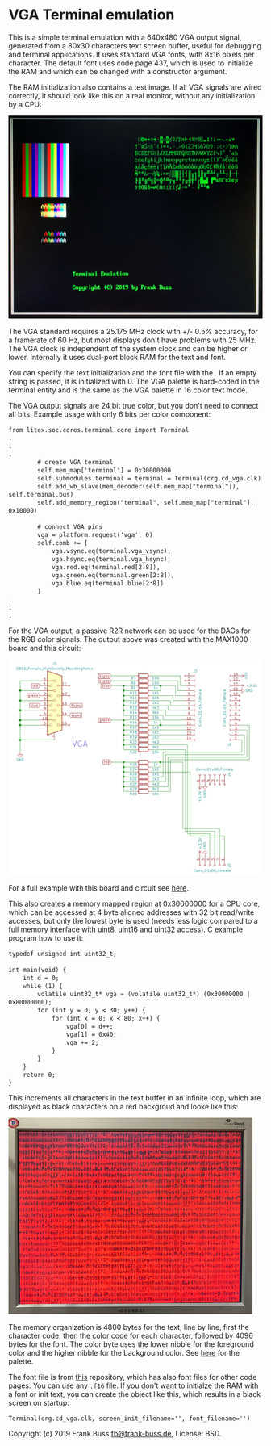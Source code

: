 # VGA Terminal emulation

This is a simple terminal emulation with a 640x480 VGA output signal, generated from a 80x30 characters text screen buffer, useful for debugging and terminal applications. It uses standard VGA fonts, with 8x16 pixels per character. The default font uses code page 437, which is used to initialize the RAM and which can be changed with a constructor argument.

The RAM initialization also contains a test image. If all VGA signals are wired correctly, it should look like this on a real monitor, without any initialization by a CPU:

![Screenshot with init file](screenshot.png "Screenshot")

The VGA standard requires a 25.175 MHz clock with +/- 0.5% accuracy, for a framerate of 60 Hz, but most displays don't have problems with 25 MHz. The VGA clock is independent of the system clock and can be higher or lower. Internally it uses dual-port block RAM for the text and font.

You can specify the text initialization and the font file with the . If an empty string is passed, it is initialized with 0. The VGA palette is hard-coded in the terminal entity and is the same as the VGA palette in 16 color text mode.

The VGA output signals are 24 bit true color, but you don't need to connect all bits. Example usage with only 6 bits per color component:

```
from litex.soc.cores.terminal.core import Terminal
.
.
.
		# create VGA terminal
        self.mem_map['terminal'] = 0x30000000
        self.submodules.terminal = terminal = Terminal(crg.cd_vga.clk)
        self.add_wb_slave(mem_decoder(self.mem_map["terminal"]), self.terminal.bus)
        self.add_memory_region("terminal", self.mem_map["terminal"], 0x10000)

        # connect VGA pins
        vga = platform.request('vga', 0)
        self.comb += [
            vga.vsync.eq(terminal.vga_vsync),
            vga.hsync.eq(terminal.vga_hsync),
            vga.red.eq(terminal.red[2:8]),
            vga.green.eq(terminal.green[2:8]),
            vga.blue.eq(terminal.blue[2:8])
        ]
.
.
.
```

For the VGA output, a passive R2R network can be used for the DACs for the RGB color signals. The output above was created with the MAX1000 board and this circuit:

![circuit diagram](circuit.png "circuit diagram")

For a full example with this board and circuit see [here](https://github.com/FrankBuss/NetHack/blob/NetHack-3.6/fpga/litex/targets/max1000.py).

This also creates a memory mapped region at 0x30000000 for a CPU core, which can be accessed at 4 byte aligned addresses with 32 bit read/write accesses, but only the lowest byte is used (needs less logic compared to a full memory interface with uint8, uint16 and uint32 access). C example program how to use it:

```
typedef unsigned int uint32_t;

int main(void) {
    int d = 0;
    while (1) {
		volatile uint32_t* vga = (volatile uint32_t*) (0x30000000 | 0x80000000);
		for (int y = 0; y < 30; y++) {
			for (int x = 0; x < 80; x++) {
				vga[0] = d++;
				vga[1] = 0x40;
				vga += 2;
			}
		}
    }
    return 0;
}

```

This increments all characters in the text buffer in an infinite loop, which are displayed as black characters on a red backgroud and looke like this:

![C test](ctest.png "C test")

The memory organization is 4800 bytes for the text, line by line, first the character code, then the color code for each character, followed by 4096 bytes for the font. The color byte uses the lower nibble for the foreground color and the higher nibble for the background color. See [here](https://en.wikipedia.org/wiki/Video_Graphics_Array#Color_palette) for the palette.

The font file is from [this](https://github.com/perillamint/dkbfnts/blob/master/fntcol16/) repository, which has also font files for other code pages. You can use any `.f16` file. If you don't want to initialze the RAM with a font or init text, you can create the object like this, which results in a black screen on startup:

```
Terminal(crg.cd_vga.clk, screen_init_filename='', font_filename='')
```

Copyright (c) 2019 Frank Buss <fb@frank-buss.de>, License: BSD.
